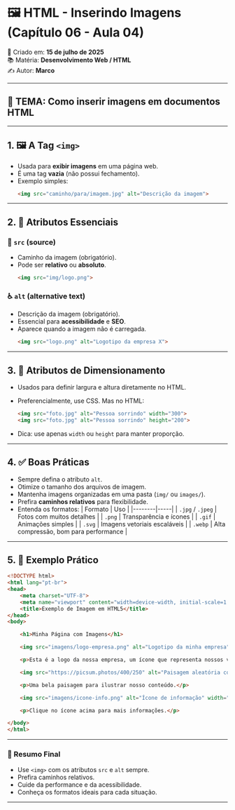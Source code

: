 
# 🖼️ HTML - Inserindo Imagens (Capítulo 06 - Aula 04)

📅 Criado em: **15 de julho de 2025**  
📚 Matéria: **Desenvolvimento Web / HTML**  
✍️ Autor: **Marco**

---

## 🎯 TEMA: Como inserir imagens em documentos HTML

---

## 1. 🖼️ A Tag `<img>`

- Usada para **exibir imagens** em uma página web.
- É uma tag **vazia** (não possui fechamento).
- Exemplo simples:
  ```html
  <img src="caminho/para/imagem.jpg" alt="Descrição da imagem">
  ```

---

## 2. 🧩 Atributos Essenciais

### 🔗 `src` (source)
- Caminho da imagem (obrigatório).
- Pode ser **relativo** ou **absoluto**.
  ```html
  <img src="img/logo.png">
  ```

### ♿ `alt` (alternative text)
- Descrição da imagem (obrigatório).
- Essencial para **acessibilidade** e **SEO**.
- Aparece quando a imagem não é carregada.
  ```html
  <img src="logo.png" alt="Logotipo da empresa X">
  ```

---

## 3. 📏 Atributos de Dimensionamento

- Usados para definir largura e altura diretamente no HTML.
- Preferencialmente, use CSS. Mas no HTML:
  ```html
  <img src="foto.jpg" alt="Pessoa sorrindo" width="300">
  <img src="foto.jpg" alt="Pessoa sorrindo" height="200">
  ```

- Dica: use apenas `width` ou `height` para manter proporção.

---

## 4. ✅ Boas Práticas

- Sempre defina o atributo `alt`.
- Otimize o tamanho dos arquivos de imagem.
- Mantenha imagens organizadas em uma pasta (`img/` ou `images/`).
- Prefira **caminhos relativos** para flexibilidade.
- Entenda os formatos:
  | Formato | Uso |
  |--------|-----|
  | `.jpg` / `.jpeg` | Fotos com muitos detalhes |
  | `.png` | Transparência e ícones |
  | `.gif` | Animações simples |
  | `.svg` | Imagens vetoriais escaláveis |
  | `.webp` | Alta compressão, bom para performance |

---

## 5. 🧪 Exemplo Prático

```html
<!DOCTYPE html>
<html lang="pt-br">
<head>
    <meta charset="UTF-8">
    <meta name="viewport" content="width=device-width, initial-scale=1.0">
    <title>Exemplo de Imagem em HTML5</title>
</head>
<body>

    <h1>Minha Página com Imagens</h1>

    <img src="imagens/logo-empresa.png" alt="Logotipo da minha empresa" width="150">

    <p>Esta é a logo da nossa empresa, um ícone que representa nossos valores.</p>

    <img src="https://picsum.photos/400/250" alt="Paisagem aleatória com montanhas e rio" width="400" height="250">

    <p>Uma bela paisagem para ilustrar nosso conteúdo.</p>

    <img src="imagens/icone-info.png" alt="Ícone de informação" width="50">

    <p>Clique no ícone acima para mais informações.</p>

</body>
</html>
```

---

### 📌 Resumo Final

- Use `<img>` com os atributos `src` e `alt` sempre.
- Prefira caminhos relativos.
- Cuide da performance e da acessibilidade.
- Conheça os formatos ideais para cada situação.

---
